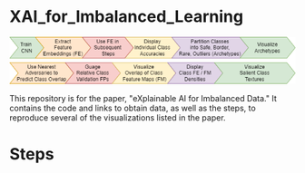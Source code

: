 # XAI_for_Imbalanced_Learning

![My Image](/framework1.png)

This repository is for the paper, "eXplainable AI for Imbalanced Data."
It contains the code and links to obtain data, as well as the steps, to reproduce several of the visualizations listed in the paper.
# Steps







